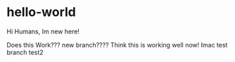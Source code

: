 # hello-world
Hi Humans, Im new here!


Does this Work???
new branch????
Think this is working well now!
Imac test branch
test2